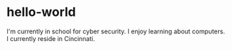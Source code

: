 # hello-world
I'm currently in school for cyber security.
I enjoy learning about computers.
I currently reside in Cincinnati.
